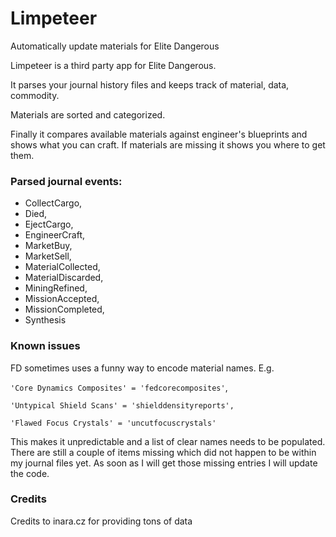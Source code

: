 # Limpeteer
Automatically update materials for Elite Dangerous

Limpeteer is a third party app for Elite Dangerous.

It parses your journal history files and keeps track of material, data, commodity.

Materials are sorted and categorized.

Finally it compares available materials against engineer's blueprints and shows what you can craft. If materials are missing it shows you where to get them.


### Parsed journal events:

* CollectCargo,
* Died,
* EjectCargo,
* EngineerCraft,
* MarketBuy,
* MarketSell,
* MaterialCollected,
* MaterialDiscarded,
* MiningRefined,
* MissionAccepted,
* MissionCompleted,
* Synthesis

### Known issues
FD sometimes uses a funny way to encode material names. E.g. 

`'Core Dynamics Composites' = 'fedcorecomposites'`, 

`'Untypical Shield Scans' = 'shielddensityreports',` 

`'Flawed Focus Crystals' = 'uncutfocuscrystals'`

This makes it unpredictable and a list of clear names needs to be populated. There are still a couple of items missing which did not happen to be within my journal files yet. As soon as I will get those missing entries I will update the code.

### Credits
Credits to inara.cz for providing tons of data
